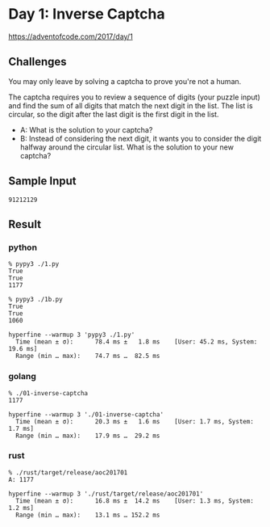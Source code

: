 # Day 1: Inverse Captcha

https://adventofcode.com/2017/day/1

## Challenges
You may only leave by solving a captcha to prove you're not a human.

The captcha requires you to review a sequence of digits (your puzzle input) and find the sum of all digits that match the next digit in the list. The list is circular, so the digit after the last digit is the first digit in the list.

* A: What is the solution to your captcha?
* B: Instead of considering the next digit, it wants you to consider the digit halfway around the circular list. What is the solution to your new captcha?

## Sample Input
```
91212129
```

## Result
### python
```
% pypy3 ./1.py
True
True
1177

% pypy3 ./1b.py
True
True
1060

hyperfine --warmup 3 'pypy3 ./1.py'
  Time (mean ± σ):      78.4 ms ±   1.8 ms    [User: 45.2 ms, System: 19.6 ms]
  Range (min … max):    74.7 ms …  82.5 ms
```

### golang
```
% ./01-inverse-captcha
1177

hyperfine --warmup 3 './01-inverse-captcha'
  Time (mean ± σ):      20.3 ms ±   1.6 ms    [User: 1.7 ms, System: 1.7 ms]
  Range (min … max):    17.9 ms …  29.2 ms
```

### rust
```
% ./rust/target/release/aoc201701
A: 1177

hyperfine --warmup 3 './rust/target/release/aoc201701'
  Time (mean ± σ):      16.8 ms ±  14.2 ms    [User: 1.3 ms, System: 1.2 ms]
  Range (min … max):    13.1 ms … 152.2 ms
```
